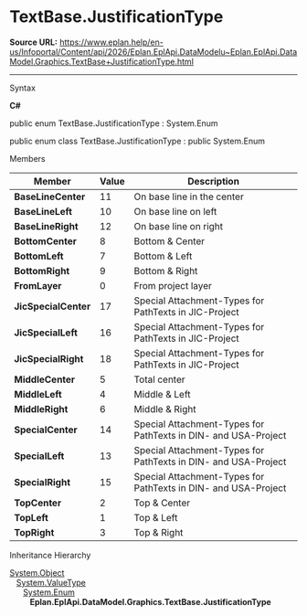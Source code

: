 # TextBase.JustificationType

**Source URL:** https://www.eplan.help/en-us/Infoportal/Content/api/2026/Eplan.EplApi.DataModelu~Eplan.EplApi.DataModel.Graphics.TextBase+JustificationType.html

---

Syntax

**C#**



public enum TextBase.JustificationType : System.Enum

public enum class TextBase.JustificationType : public System.Enum


Members

| Member | Value | Description |
| --- | --- | --- |
| **BaseLineCenter** | 11 | On base line in the center |
| **BaseLineLeft** | 10 | On base line on left |
| **BaseLineRight** | 12 | On base line on right |
| **BottomCenter** | 8 | Bottom & Center |
| **BottomLeft** | 7 | Bottom & Left |
| **BottomRight** | 9 | Bottom & Right |
| **FromLayer** | 0 | From project layer |
| **JicSpecialCenter** | 17 | Special Attachment-Types for PathTexts in JIC-Project |
| **JicSpecialLeft** | 16 | Special Attachment-Types for PathTexts in JIC-Project |
| **JicSpecialRight** | 18 | Special Attachment-Types for PathTexts in JIC-Project |
| **MiddleCenter** | 5 | Total center |
| **MiddleLeft** | 4 | Middle & Left |
| **MiddleRight** | 6 | Middle & Right |
| **SpecialCenter** | 14 | Special Attachment-Types for PathTexts in DIN- and USA-Project |
| **SpecialLeft** | 13 | Special Attachment-Types for PathTexts in DIN- and USA-Project |
| **SpecialRight** | 15 | Special Attachment-Types for PathTexts in DIN- and USA-Project |
| **TopCenter** | 2 | Top & Center |
| **TopLeft** | 1 | Top & Left |
| **TopRight** | 3 | Top & Right |

Inheritance Hierarchy

[System.Object](#)  
   [System.ValueType](#)  
      [System.Enum](#)  
         **Eplan.EplApi.DataModel.Graphics.TextBase.JustificationType**
